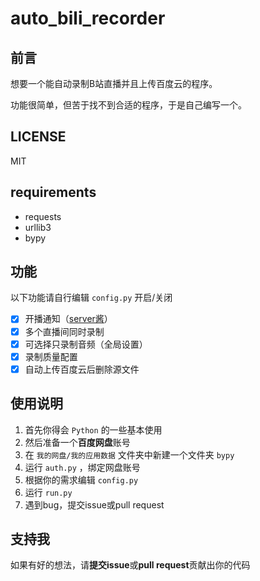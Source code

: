 # auto_bili_recorder

## 前言

想要一个能自动录制B站直播并且上传百度云的程序。

功能很简单，但苦于找不到合适的程序，于是自己编写一个。

## LICENSE

MIT

## requirements

- requests
- urllib3
- bypy

## 功能

以下功能请自行编辑 `config.py` 开启/关闭

- [x] 开播通知（[server酱](https://sct.ftqq.com/)）
- [x] 多个直播间同时录制
- [x] 可选择只录制音频（全局设置）
- [x] 录制质量配置
- [x] 自动上传百度云后删除源文件

## 使用说明

1. 首先你得会 `Python` 的一些基本使用
2. 然后准备一个**百度网盘**账号
3. 在 `我的网盘/我的应用数据` 文件夹中新建一个文件夹 `bypy`
4. 运行 `auth.py` ，绑定网盘账号
5. 根据你的需求编辑 `config.py`
6. 运行 `run.py`
7. 遇到bug，提交issue或pull request

## 支持我

如果有好的想法，请**提交issue**或**pull request**贡献出你的代码
